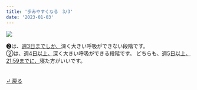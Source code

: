 ```yaml
---
title: '歩みやすくなる　3/3'
date: '2023-01-03'
---
```

![](/images/a_01_.jpg)

➋は、[週3日までしか、]()深く大きい呼吸ができない段階です。   
②は、[週4日以上、]()深く大きい呼吸ができる段階です。
どちらも、[週5日以上、21:59までに、]()寝た方がいいです。  

　  
[ ↲ 戻る ](/posts/00)
